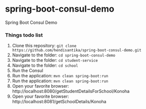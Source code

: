 # spring-boot-consul-demo
Spring Boot Consul Demo

### Things todo list

1. Clone this repository: `git clone https://github.com/hendisantika/spring-boot-consul-demo.git`
2. Navigate to the folder: `cd spring-boot-consul-demo`
3. Navigate to the folder: `cd student-service`
4. Navigate to the folder: `cd school`
5. Run the Consul
6. Run the application: `mvn clean spring-boot:run`
7. Run the application: `mvn clean spring-boot:run`
8. Open your favorite browser: http://localhost:8080/getStudentDetailsForSchool/Konoha
9. Open your favorite browser: http://localhost:8081/getSchoolDetails/Konoha

